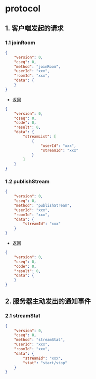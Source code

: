 # protocol

## 1. 客户端发起的请求

### 1.1 joinRoom

```json
{
    "version": 0,
    "cseq": 0,
    "method": "joinRoom",
    "userId": "xxx",
    "roomId": "xxx",
    "data": {
    }
}
```

- 返回

```json
{
    "version": 0,
    "cseq": 0,
    "code": 0,
    "result": 0,
    "data": {
        "streamList": [
            {
                "userId": "xxx",
                "streamId": "xxx"
            }
        ]
    }
}
```

### 1.2 publishStream

```json
{
    "version": 0,
    "cseq": 0,
    "method": "publishStream",
    "userId": "xxx",
    "roomId": "xxx",
    "data": {
        "streamId": "xxx"
    }
}
```

- 返回

```json
{
    "version": 0,
    "cseq": 0,
    "code": 0,
    "result": 0,
    "data": {
    }
}
```

## 2. 服务器主动发出的通知事件

### 2.1 streamStat

```json
{
    "version": 0,
    "cseq": 0,
    "method": "streamStat",
    "userId": "xxx",
    "roomId": "xxx",
    "data": {
        "streamId": "xxx",
        "stat": "start/stop"
    }
}
```
